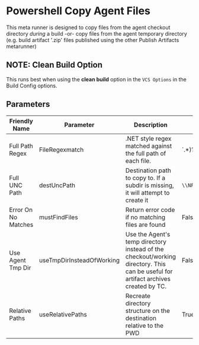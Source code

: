 # Powershell Copy Agent Files
This meta runner is designed to copy files from the agent checkout directory *during* a build -or- copy files from the agent temporary directory (e.g. build artifact '.zip' files published using the other Publish Artifacts metarunner)

## NOTE: Clean Build Option
This runs best when using the **clean build** option in the `VCS Options` in the Build Config options.

## Parameters
| Friendly Name       | Parameter                 | Description                                                                                                                       | Example                                                                                             |
|---------------------|---------------------------|-----------------------------------------------------------------------------------------------------------------------------------|-----------------------------------------------------------------------------------------------------|
| Full Path Regex     | FileRegexmatch            | .NET style regex matched against the full path of each file.                                                                      | `.*)?bobbytables\.sql|(.*)?foo\.cmd`                                      								|
| Full UNC Path       | destUncPath               | Destination path to copy to. If a subdir is missing, it will attempt to create it                                                 | `\\NFS01\dev\%system.teamcity.projectName%\%system.build.number%`									|
| Error On No Matches | mustFindFiles             | Return error code if no matching files are found                                                                                  | False                                                                                               |
| Use Agent Tmp Dir   | useTmpDirInsteadOfWorking | Use the Agent's temp directory instead of the checkout/working directory. This can be useful for artifact archives created by TC. | False                                                                                               |
| Relative Paths      | useRelativePaths          | Recreate directory structure on the destination relative to the PWD 															  | True                                                                                               |